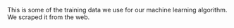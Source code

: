 This is some of the training data we use for our machine learning algorithm.
We scraped it from the web.
